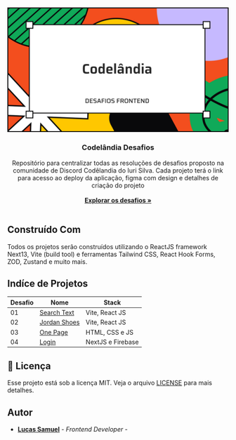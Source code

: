 <br/>
<p align="center">
  <a href="https://github.com/lucassamuel94/codelandia-desafios">
    <img src=".github/picture.jpg" alt="Logo">
  </a>

  <h3 align="center">Codelândia Desafios</h3>

  <p align="center">
    Repositório para centralizar todas as resoluções de desafios proposto na comunidade de Discord Codêlandia do Iuri Silva. Cada projeto terá o link para acesso ao deploy da aplicação, figma com design e detalhes de criação do projeto
<br/>
<br/>
<a href="#indíce-de-projetos"><strong> Explorar os desafios »</strong></a><br/>
<br/>

  </p>
</p>

## Construído Com

Todos os projetos serão construídos utilizando o ReactJS framework Next13, Vite (build tool) e ferramentas Tailwind CSS, React Hook Forms, ZOD, Zustand e muito mais.

## Indíce de Projetos

| Desafio | Nome | Stack |
|---------|------|-------|
| 01 | [Search Text](https://github.com/lucassamuel94/serchtext-codelandia) | Vite, React JS |
| 02 | [Jordan Shoes](https://github.com/lucassamuel94/jordanshoes-codelandia) | Vite, React JS |
| 03 | [One Page](https://github.com/lucassamuel94/desafio-03-one-page-codelandia) | HTML, CSS e JS |
| 04 | [Login](https://github.com/lucassamuel94/login-codelandia) | NextJS e Firebase |


## :memo: Licença

Esse projeto está sob a licença MIT. Veja o arquivo [LICENSE](LICENSE) para mais detalhes.



## Autor

- **[Lucas Samuel](https://github.com/lucassamuel94/)** - _Frontend Developer_ -
